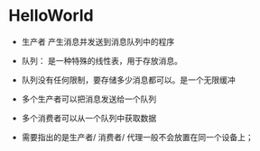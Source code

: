 # HelloWorld

- 生产者 产生消息并发送到消息队列中的程序
- 队列： 是一种特殊的线性表，用于存放消息。
- 队列没有任何限制，要存储多少消息都可以。是一个无限缓冲
- 多个生产者可以把消息发送给一个队列
- 多个消费者可以从一个队列中获取数据

- 需要指出的是生产者/ 消费者/ 代理一般不会放置在同一个设备上；
